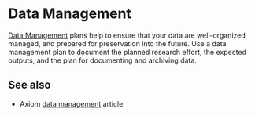 # Data Management

[Data Management](https://www.axiomdatascience.com/best-practices/index.html) plans help to ensure that your data are well-organized, managed, and prepared for preservation into the future. Use a data management plan to document the planned research effort, the expected outputs, and the plan for documenting and archiving data.

## See also

- Axiom [data management](https://www.axiomdatascience.com/best-practices/index.html) article.
